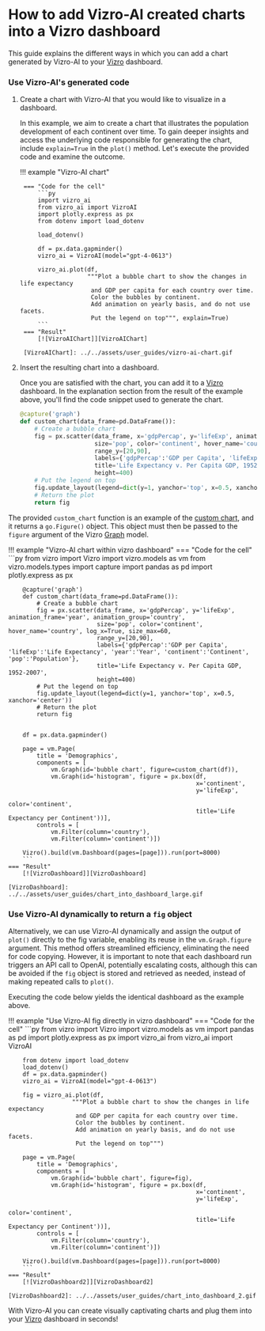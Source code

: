 # How to add Vizro-AI created charts into a Vizro dashboard

This guide explains the different ways in which you can add a chart generated by Vizro-AI to your [Vizro](https://github.com/mckinsey/vizro/tree/main/vizro-core) dashboard.

###  Use Vizro-AI's generated code

1. Create a chart with Vizro-AI that you would like to visualize in a dashboard.

    In this example, we aim to create a chart that illustrates the population development of each continent over time. To gain deeper insights and access the underlying code responsible for generating the chart, include `explain=True` in the `plot()` method. Let's execute the provided code and examine the outcome.

    !!! example "Vizro-AI chart"

        === "Code for the cell"
            ```py
            import vizro_ai
            from vizro_ai import VizroAI
            import plotly.express as px
            from dotenv import load_dotenv

            load_dotenv()

            df = px.data.gapminder()
            vizro_ai = VizroAI(model="gpt-4-0613")

            vizro_ai.plot(df,
                          """Plot a bubble chart to show the changes in life expectancy
                           and GDP per capita for each country over time.
                           Color the bubbles by continent.
                           Add animation on yearly basis, and do not use facets.
                           Put the legend on top""", explain=True)
            ```
        === "Result"
            [![VizroAIChart]][VizroAIChart]

        [VizroAIChart]: ../../assets/user_guides/vizro-ai-chart.gif

2. Insert the resulting chart into a dashboard.

    Once you are satisfied with the chart, you can add it to a [Vizro](https://github.com/mckinsey/vizro/tree/main/vizro-core) dashboard. In the explanation section from the result of the example above, you'll find the code snippet used to generate the chart.

    ```py
    @capture('graph')
    def custom_chart(data_frame=pd.DataFrame()):
        # Create a bubble chart
        fig = px.scatter(data_frame, x='gdpPercap', y='lifeExp', animation_frame='year', animation_group='country',
                         size='pop', color='continent', hover_name='country', log_x=True, size_max=60,
                         range_y=[20,90],
                         labels={'gdpPercap':'GDP per Capita', 'lifeExp':'Life Expectancy', 'year':'Year', 'continent':'Continent', 'pop':'Population'},
                         title='Life Expectancy v. Per Capita GDP, 1952-2007',
                         height=400)
        # Put the legend on top
        fig.update_layout(legend=dict(y=1, yanchor='top', x=0.5, xanchor='center'))
        # Return the plot
        return fig
    ```

The provided `custom_chart` function is an example of the [custom chart](https://vizro.readthedocs.io/en/stable/pages/user-guides/custom-charts), and it returns a `go.Figure()` object.
This object must then be passed to the `figure` argument of the Vizro [Graph](https://vizro.readthedocs.io/en/stable/pages/user-guides/graph) model.

!!! example "Vizro-AI chart within vizro dashboard"
    === "Code for the cell"
        ```py
        from vizro import Vizro
        import vizro.models as vm
        from vizro.models.types import capture
        import pandas as pd
        import plotly.express as px


        @capture('graph')
        def custom_chart(data_frame=pd.DataFrame()):
            # Create a bubble chart
            fig = px.scatter(data_frame, x='gdpPercap', y='lifeExp', animation_frame='year', animation_group='country',
                             size='pop', color='continent', hover_name='country', log_x=True, size_max=60,
                             range_y=[20,90],
                             labels={'gdpPercap':'GDP per Capita', 'lifeExp':'Life Expectancy', 'year':'Year', 'continent':'Continent', 'pop':'Population'},
                             title='Life Expectancy v. Per Capita GDP, 1952-2007',
                             height=400)
            # Put the legend on top
            fig.update_layout(legend=dict(y=1, yanchor='top', x=0.5, xanchor='center'))
            # Return the plot
            return fig


        df = px.data.gapminder()

        page = vm.Page(
            title = 'Demographics',
            components = [
                vm.Graph(id='bubble chart', figure=custom_chart(df)),
                vm.Graph(id='histogram', figure = px.box(df,
                                                         x='continent',
                                                         y='lifeExp',
                                                         color='continent',
                                                         title='Life Expectancy per Continent'))],
            controls = [
                vm.Filter(column='country'),
                vm.Filter(column='continent')])

        Vizro().build(vm.Dashboard(pages=[page])).run(port=8000)
        ```
    === "Result"
        [![VizroDashboard]][VizroDashboard]

    [VizroDashboard]: ../../assets/user_guides/chart_into_dashboard_large.gif


### Use Vizro-AI dynamically to return a `fig` object

Alternatively, we can use Vizro-AI dynamically and assign the output of `plot()` directly to the fig variable, enabling its reuse in the `vm.Graph.figure` argument.
This method offers streamlined efficiency, eliminating the need for code copying.
However, it is important to note that each dashboard run triggers an API call to OpenAI, potentially escalating costs, although this can be avoided if the `fig` object is stored and retrieved as needed, instead of making repeated calls to `plot()`.

Executing the code below yields the identical dashboard as the example above.


!!! example "Use Vizro-AI fig directly in vizro dashboard"
    === "Code for the cell"
        ```py
        from vizro import Vizro
        import vizro.models as vm
        import pandas as pd
        import plotly.express as px
        import vizro_ai
        from vizro_ai import VizroAI

        from dotenv import load_dotenv
        load_dotenv()
        df = px.data.gapminder()
        vizro_ai = VizroAI(model="gpt-4-0613")

        fig = vizro_ai.plot(df,
                      """Plot a bubble chart to show the changes in life expectancy
                       and GDP per capita for each country over time.
                       Color the bubbles by continent.
                       Add animation on yearly basis, and do not use facets.
                       Put the legend on top""")

        page = vm.Page(
            title = 'Demographics',
            components = [
                vm.Graph(id='bubble chart', figure=fig),
                vm.Graph(id='histogram', figure = px.box(df,
                                                         x='continent',
                                                         y='lifeExp',
                                                         color='continent',
                                                         title='Life Expectancy per Continent'))],
            controls = [
                vm.Filter(column='country'),
                vm.Filter(column='continent')])

        Vizro().build(vm.Dashboard(pages=[page])).run(port=8000)
        ```
    === "Result"
        [![VizroDashboard2]][VizroDashboard2]

    [VizroDashboard2]: ../../assets/user_guides/chart_into_dashboard_2.gif

With Vizro-AI you can create visually captivating charts and plug them into your [Vizro](https://github.com/mckinsey/vizro/tree/main/vizro-core) dashboard in seconds!
